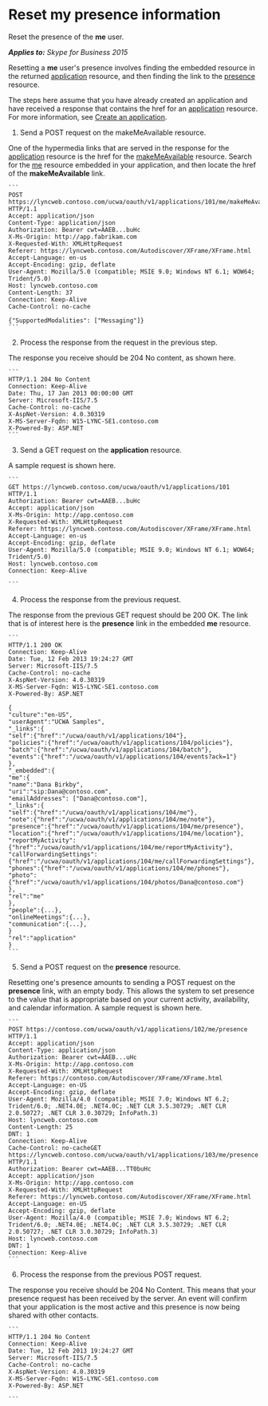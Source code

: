 
# Reset my presence information
Reset the presence of the **me** user.


 _**Applies to:** Skype for Business 2015_

Resetting a **me** user's presence involves finding the embedded resource in the returned [application](application_ref.md) resource, and then finding the link to the [presence](presence_ref.md) resource.

The steps here assume that you have already created an application and have received a response that contains the href for an [application](application_ref.md) resource. For more information, see [Create an application](CreateAnApplication.md).

1. Send a POST request on the makeMeAvailable resource.
 
 One of the hypermedia links that are served in the response for the [application](application_ref.md) resource is the href for the [makeMeAvailable](makeMeAvailable_ref.md) resource. Search for the [me](me_ref.md) resource embedded in your application, and then locate the href of the **makeMeAvailable** link.
 
    ```
    POST https://lyncweb.contoso.com/ucwa/oauth/v1/applications/101/me/makeMeAvailable HTTP/1.1
    Accept: application/json
    Content-Type: application/json
    Authorization: Bearer cwt=AAEB...buHc
    X-Ms-Origin: http://app.fabrikam.com
    X-Requested-With: XMLHttpRequest
    Referer: https://lyncweb.contoso.com/Autodiscover/XFrame/XFrame.html
    Accept-Language: en-us
    Accept-Encoding: gzip, deflate
    User-Agent: Mozilla/5.0 (compatible; MSIE 9.0; Windows NT 6.1; WOW64; Trident/5.0)
    Host: lyncweb.contoso.com
    Content-Length: 37
    Connection: Keep-Alive
    Cache-Control: no-cache

    {"SupportedModalities": ["Messaging"]}
    ```

2. Process the response from the request in the previous step.
 
 The response you receive should be 204 No content, as shown here.
 
    ```
    HTTP/1.1 204 No Content
    Connection: Keep-Alive
    Date: Thu, 17 Jan 2013 00:00:00 GMT
    Server: Microsoft-IIS/7.5
    Cache-Control: no-cache
    X-AspNet-Version: 4.0.30319
    X-MS-Server-Fqdn: W15-LYNC-SE1.contoso.com
    X-Powered-By: ASP.NET
    ```

3. Send a GET request on the **application** resource.
 
 A sample request is shown here.
 
    ```
    GET https://lyncweb.contoso.com/ucwa/oauth/v1/applications/101 HTTP/1.1
    Authorization: Bearer cwt=AAEB...buHc
    Accept: application/json
    X-Ms-Origin: http://app.contoso.com
    X-Requested-With: XMLHttpRequest
    Referer: https://lyncweb.contoso.com/Autodiscover/XFrame/XFrame.html
    Accept-Language: en-us
    Accept-Encoding: gzip, deflate
    User-Agent: Mozilla/5.0 (compatible; MSIE 9.0; Windows NT 6.1; WOW64; Trident/5.0)
    Host: lyncweb.contoso.com
    Connection: Keep-Alive

    ```

4. Process the response from the previous request.
 
 The response from the previous GET request should be 200 OK. The link that is of interest here is the **presence** link in the embedded **me** resource.
 
    ```
    HTTP/1.1 200 OK
    Connection: Keep-Alive
    Date: Tue, 12 Feb 2013 19:24:27 GMT
    Server: Microsoft-IIS/7.5
    Cache-Control: no-cache
    X-AspNet-Version: 4.0.30319
    X-MS-Server-Fqdn: W15-LYNC-SE1.contoso.com
    X-Powered-By: ASP.NET

    {
    "culture":"en-US",
    "userAgent":"UCWA Samples",
    "_links":{
    "self":{"href":"/ucwa/oauth/v1/applications/104"},
    "policies":{"href":"/ucwa/oauth/v1/applications/104/policies"},
    "batch":{"href":"/ucwa/oauth/v1/applications/104/batch"},
    "events":{"href":"/ucwa/oauth/v1/applications/104/events?ack=1"}
    },
    "_embedded":{
    "me":{
    "name":"Dana Birkby",
    "uri":"sip:Dana@contoso.com",
    "emailAddresses": ["Dana@contoso.com"],
    "_links":{
    "self":{"href":"/ucwa/oauth/v1/applications/104/me"},
    "note":{"href":"/ucwa/oauth/v1/applications/104/me/note"},
    "presence":{"href":"/ucwa/oauth/v1/applications/104/me/presence"},
    "location":{"href":"/ucwa/oauth/v1/applications/104/me/location"},
    "reportMyActivity":{"href":"/ucwa/oauth/v1/applications/104/me/reportMyActivity"},
    "callForwardingSettings":{"href":"/ucwa/oauth/v1/applications/104/me/callForwardingSettings"},
    "phones":{"href":"/ucwa/oauth/v1/applications/104/me/phones"},
    "photo":{"href":"/ucwa/oauth/v1/applications/104/photos/Dana@contoso.com"}
    },
    "rel":"me"
    },
    "people":{...},
    "onlineMeetings":{...},
    "communication":{...},
    }
    "rel":"application"
    }
    ```

5. Send a POST request on the **presence** resource.
 
 Resetting one's presence amounts to sending a POST request on the **presence** link, with an empty body. This allows the system to set presence to the value that is appropriate based on your current activity, availability, and calendar information. A sample request is shown here.
 
    ```
    POST https://contoso.com/ucwa/oauth/v1/applications/102/me/presence HTTP/1.1
    Accept: application/json
    Content-Type: application/json
    Authorization: Bearer cwt=AAEB...uHc
    X-Ms-Origin: http://app.contoso.com
    X-Requested-With: XMLHttpRequest
    Referer: https://contoso.com/Autodiscover/XFrame/XFrame.html
    Accept-Language: en-US
    Accept-Encoding: gzip, deflate
    User-Agent: Mozilla/4.0 (compatible; MSIE 7.0; Windows NT 6.2; Trident/6.0; .NET4.0E; .NET4.0C; .NET CLR 3.5.30729; .NET CLR 2.0.50727; .NET CLR 3.0.30729; InfoPath.3)
    Host: lyncweb.contoso.com
    Content-Length: 25
    DNT: 1
    Connection: Keep-Alive
    Cache-Control: no-cacheGET https://lyncweb.contoso.com/ucwa/oauth/v1/applications/103/me/presence HTTP/1.1
    Authorization: Bearer cwt=AAEB...TT0buHc
    Accept: application/json
    X-Ms-Origin: http://app.contoso.com
    X-Requested-With: XMLHttpRequest
    Referer: https://lyncweb.contoso.com/Autodiscover/XFrame/XFrame.html
    Accept-Language: en-US
    Accept-Encoding: gzip, deflate
    User-Agent: Mozilla/4.0 (compatible; MSIE 7.0; Windows NT 6.2; Trident/6.0; .NET4.0E; .NET4.0C; .NET CLR 3.5.30729; .NET CLR 2.0.50727; .NET CLR 3.0.30729; InfoPath.3)
    Host: lyncweb.contoso.com
    DNT: 1
    Connection: Keep-Alive
    ```

6. Process the response from the previous POST request.
 
 The response you receive should be 204 No Content. This means that your presence request has been received by the server. An event will confirm that your application is the most active and this presence is now being shared with other contacts.
 
    ```
    HTTP/1.1 204 No Content
    Connection: Keep-Alive
    Date: Tue, 12 Feb 2013 19:24:27 GMT
    Server: Microsoft-IIS/7.5
    Cache-Control: no-cache
    X-AspNet-Version: 4.0.30319
    X-MS-Server-Fqdn: W15-LYNC-SE1.contoso.com
    X-Powered-By: ASP.NET

    ```

